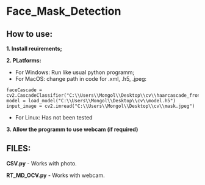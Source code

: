 # Face_Mask_Detection

## How to use:

**1. Install reuirements;**

**2. PLatforms:**
- For Windows: Run like usual python programm;
- For MacOS: change path in code for .xml, .h5, .jpeg:
```
faceCascade = cv2.CascadeClassifier("C:\\Users\\Mongol\\Desktop\\cv\\haarcascade_frontalface_default.xml")
model = load_model("C:\\Users\\Mongol\\Desktop\\cv\\model.h5")
input_image = cv2.imread("C:\\Users\\Mongol\\Desktop\\cv\\mask.jpeg")
```
- For Linux: Has not been tested

**3. Allow the programm to use webcam (if required)**

## FILES:

**CSV.py** - Works with photo. 

**RT_MD_OCV.py** - Works with webcam. 
